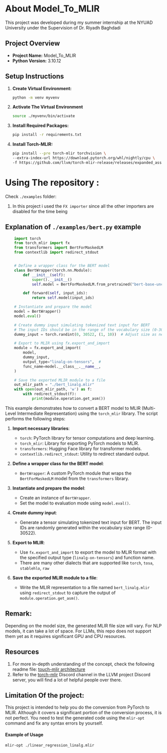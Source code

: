 # About Model_To_MLIR
This project was developed during my summer internship at the NYUAD University under the Supervision of Dr. Riyadh Baghdadi
## Project Overview
- **Project Name:** Model_To_MLIR
- **Python Version:** 3.10.12
## Setup Instructions
1. **Create Virtual Environment:**
    ```bash
    python -m venv myvenv
    ```
2. **Activate The Virtual Environment**
    ```bash
    source ./myvenv/bin/activate 
    ```
3. **Install Required Packages:**
    ```bash
    pip install -r requirements.txt
    ```
4. **Install Torch-MLIR:**
    ```bash
    pip install --pre torch-mlir torchvision \
    --extra-index-url https://download.pytorch.org/whl/nightly/cpu \
    -f https://github.com/llvm/torch-mlir-release/releases/expanded_assets/dev-wheels
    ```
# Using The repository : 
Check `./examples` folder: 
1. In this project i used the `FX importer` since all the other importers are disabled for the time being
## Explanation of `./examples/bert.py` example
```python
    import torch
    from torch_mlir import fx
    from transformers import BertForMaskedLM
    from contextlib import redirect_stdout


    # Define a wrapper class for the BERT model
    class BertWrapper(torch.nn.Module):
        def __init__(self):
            super().__init__()
            self.model = BertForMaskedLM.from_pretrained("bert-base-uncased", return_dict=False)

        def forward(self, input_ids):
            return self.model(input_ids)

    # Instantiate and prepare the model
    model = BertWrapper()
    model.eval()

    # Create dummy input simulating tokenized text input for BERT
    # The input IDs should be in the range of the vocabulary size (0-30522 for BERT)
    dummy_input = torch.randint(0, 30522, (1, 10))  # Adjust size as needed

    # Export to MLIR using fx.export_and_import
    module = fx.export_and_import(
        model,
        dummy_input,
        output_type="linalg-on-tensors",  # 
        func_name=model.__class__.__name__,
    )

    # Save the exported MLIR module to a file
    out_mlir_path = "./bert_linalg.mlir"
    with open(out_mlir_path, 'w') as f:
        with redirect_stdout(f):
            print(module.operation.get_asm())
   ```
This example demonstrates how to convert a BERT model to MLIR (Multi-Level Intermediate Representation) using the `torch_mlir` library. The script performs the following steps:

1. **Import necessary libraries**:
    - `torch`: PyTorch library for tensor computations and deep learning.
    - `torch_mlir`: Library for exporting PyTorch models to MLIR.
    - `transformers`: Hugging Face library for transformer models.
    - `contextlib.redirect_stdout`: Utility to redirect standard output.

2. **Define a wrapper class for the BERT model**:
    - `BertWrapper`: A custom PyTorch module that wraps the `BertForMaskedLM` model from the `transformers` library.

3. **Instantiate and prepare the model**:
    - Create an instance of `BertWrapper`.
    - Set the model to evaluation mode using `model.eval()`.

4. **Create dummy input**:
    - Generate a tensor simulating tokenized text input for BERT. The input IDs are randomly generated within the vocabulary size range (0-30522).

5. **Export to MLIR**:
    - Use `fx.export_and_import` to export the model to MLIR format with the specified output type (`linalg-on-tensors`) and function name.
    - There are many other dialects that are supported like `torch`, `tosa`, `stablehlo`, `raw`

6. **Save the exported MLIR module to a file**:
    - Write the MLIR representation to a file named `bert_linalg.mlir` using `redirect_stdout` to capture the output of `module.operation.get_asm()`.
   


## Remark:
Depending on the model size, the generated MLIR file size will vary. For NLP models, it can take a lot of space. For LLMs, this repo does not support them yet as it requires significant GPU and CPU resources.
<!--
This section provides resources for further understanding of the concepts discussed in the README. It includes a link to the torch-mlir architecture documentation and a reference to the torch-mlir Discord channel within the LLVM project Discord server for community support.
-->
## Resources
1. For more in-depth understanding of the concept, check the following readme file:
[touch-mlir architecture](https://github.com/llvm/torch-mlir/blob/main/docs/architecture.md)
2. Refer to the [torch-mlir](https://discord.com/channels/636084430946959380/742573221882364009) Discord channel in the LLVM project Discord server, you will find a lot of helpful people over there.

## Limitation Of the project:
This project is intended to help you do the conversion from PyTorch to MLIR. Although it covers a significant portion of the conversion process, it is not perfect. You need to test the generated code using the `mlir-opt` command and fix any syntax errors by yourself.

#### Example of Usage
```bash
mlir-opt ./linear_regression_linalg.mlir
```